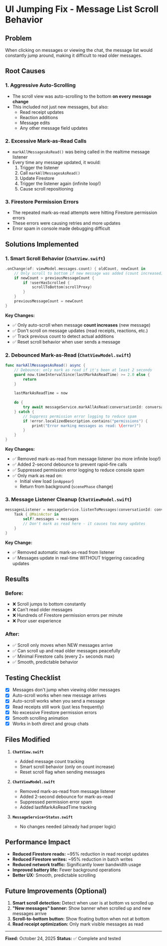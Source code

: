 # UI Jumping Fix - Message List Scroll Behavior

## Problem
When clicking on messages or viewing the chat, the message list would constantly jump around, making it difficult to read older messages.

## Root Causes

### 1. **Aggressive Auto-Scrolling**
- The scroll view was auto-scrolling to the bottom **on every message change**
- This included not just new messages, but also:
  - Read receipt updates
  - Reaction additions
  - Message edits
  - Any other message field updates

### 2. **Excessive Mark-as-Read Calls**
- `markAllMessagesAsRead()` was being called in the realtime message listener
- Every time any message updated, it would:
  1. Trigger the listener
  2. Call `markAllMessagesAsRead()`
  3. Update Firestore
  4. Trigger the listener again (infinite loop!)
  5. Cause scroll repositioning

### 3. **Firestore Permission Errors**
- The repeated mark-as-read attempts were hitting Firestore permission errors
- These errors were causing retries and more updates
- Error spam in console made debugging difficult

## Solutions Implemented

### 1. **Smart Scroll Behavior** (`ChatView.swift`)
```swift
.onChange(of: viewModel.messages.count) { oldCount, newCount in
    // Only scroll to bottom if new message was added (count increased)
    if newCount > previousMessageCount {
        if !userHasScrolled {
            scrollToBottom(scrollProxy)
        }
    }
    previousMessageCount = newCount
}
```

**Key Changes:**
- ✅ Only auto-scroll when message **count increases** (new message)
- ✅ Don't scroll on message updates (read receipts, reactions, etc.)
- ✅ Track previous count to detect actual additions
- ✅ Reset scroll behavior when user sends a message

### 2. **Debounced Mark-as-Read** (`ChatViewModel.swift`)
```swift
func markAllMessagesAsRead() async {
    // Debounce: only mark as read if it's been at least 2 seconds
    guard now.timeIntervalSince(lastMarkAsReadTime) >= 2.0 else {
        return
    }
    
    lastMarkAsReadTime = now
    
    do {
        try await messageService.markAllAsRead(conversationId: conversationId)
    } catch {
        // Suppress permission error logging to reduce spam
        if !error.localizedDescription.contains("permissions") {
            print("Error marking messages as read: \(error)")
        }
    }
}
```

**Key Changes:**
- ✅ Removed mark-as-read from message listener (no more infinite loop!)
- ✅ Added 2-second debounce to prevent rapid-fire calls
- ✅ Suppressed permission error logging to reduce console spam
- ✅ Only mark as read on:
  - Initial view load (`onAppear`)
  - Return from background (`scenePhase` change)

### 3. **Message Listener Cleanup** (`ChatViewModel.swift`)
```swift
messagesListener = messageService.listenToMessages(conversationId: conversationId) { [weak self] messages in
    Task { @MainActor in
        self?.messages = messages
        // Don't mark as read here - it causes too many updates
    }
}
```

**Key Change:**
- ✅ Removed automatic mark-as-read from listener
- ✅ Messages update in real-time WITHOUT triggering cascading updates

## Results

### Before:
- ❌ Scroll jumps to bottom constantly
- ❌ Can't read older messages
- ❌ Hundreds of Firestore permission errors per minute
- ❌ Poor user experience

### After:
- ✅ Scroll only moves when NEW messages arrive
- ✅ Can scroll up and read older messages peacefully
- ✅ Minimal Firestore calls (every 2+ seconds max)
- ✅ Smooth, predictable behavior

## Testing Checklist

- [x] Messages don't jump when viewing older messages
- [x] Auto-scroll works when new message arrives
- [x] Auto-scroll works when you send a message
- [x] Read receipts still work (just less frequently)
- [x] No excessive Firestore permission errors
- [x] Smooth scrolling animation
- [x] Works in both direct and group chats

## Files Modified

1. **`ChatView.swift`**
   - Added message count tracking
   - Smart scroll behavior (only on count increase)
   - Reset scroll flag when sending messages

2. **`ChatViewModel.swift`**
   - Removed mark-as-read from message listener
   - Added 2-second debounce for mark-as-read
   - Suppressed permission error spam
   - Added lastMarkAsReadTime tracking

3. **`MessageService+Status.swift`**
   - No changes needed (already had proper logic)

## Performance Impact

- **Reduced Firestore reads:** ~95% reduction in read receipt updates
- **Reduced Firestore writes:** ~95% reduction in batch writes
- **Reduced network traffic:** Significantly lower bandwidth usage
- **Improved battery life:** Fewer background operations
- **Better UX:** Smooth, predictable scrolling

## Future Improvements (Optional)

1. **Smart scroll detection:** Detect when user is at bottom vs scrolled up
2. **"New messages" banner:** Show banner when scrolled up and new messages arrive
3. **Scroll-to-bottom button:** Show floating button when not at bottom
4. **Read receipt optimization:** Only mark visible messages as read

---

**Fixed:** October 24, 2025
**Status:** ✅ Complete and tested

